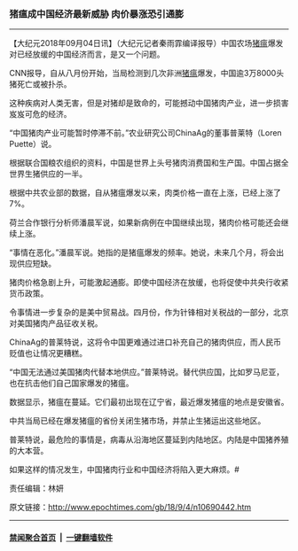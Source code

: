 ### 猪瘟成中国经济最新威胁 肉价暴涨恐引通膨
------------------------

<p>【大纪元2018年09月04日讯】（大纪元记者秦雨霏编译报导）中国农场<a href="http://www.epochtimes.com/gb/tag/%E7%8C%AA%E7%98%9F.html">猪瘟</a>爆发对已经放缓的中国经济而言，是又一个问题。</p>
<p>CNN报导，自从八月份开始，当局检测到几次非洲<a href="http://www.epochtimes.com/gb/tag/%E7%8C%AA%E7%98%9F.html">猪瘟</a>爆发，中国逾3万8000头猪死亡或被扑杀。</p>
<p>这种疾病对人类无害，但是对猪却是致命的，可能撼动中国猪肉产业，进一步损害岌岌可危的经济。</p>
<p>“中国猪肉产业可能暂时停滞不前。”农业研究公司ChinaAg的董事普莱特（Loren Puette）说。</p>
<p>根据联合国粮农组织的资料，中国是世界上头号猪肉消费国和生产国。中国占据全世界生猪供应的一半。</p>
<p>根据中共农业部的数据，自从猪瘟爆发以来，肉类价格一直在上涨，已经上涨了7%。</p>
<p>荷兰合作银行分析师潘晨军说，如果新病例在中国继续出现，猪肉价格可能还会继续上涨。</p>
<p>“事情在恶化。”潘晨军说。她指的是猪瘟爆发的频率。她说，未来几个月，将会出现供应短缺。</p>
<p>猪肉价格急剧上升，可能激起通膨。即使中国经济在放缓，也将促使中共央行收紧货币政策。</p>
<p>令事情进一步复杂的是美中贸易战。四月份，作为针锋相对关税战的一部分，北京对美国猪肉产品征收关税。</p>
<p>ChinaAg的普莱特说，这将令中国更难通过进口补充自己的猪肉供应，而人民币贬值也让情况更糟糕。</p>
<p>“中国无法通过美国猪肉代替本地供应。”普莱特说。替代供应国，比如罗马尼亚，也在抗击他们自己国家爆发的猪瘟。</p>
<p>数据显示，猪瘟在蔓延。它们最初出现在辽宁省，最近爆发猪瘟的地点是安徽省。</p>
<p>中共当局已经在爆发猪瘟的省份关闭生猪市场，并禁止生猪运出这些地区。</p>
<p>普莱特说，最危险的事情是，病毒从沿海地区蔓延到内陆地区。内陆是中国猪养殖的大本营。</p>
<p>如果这样的情况发生，中国猪肉行业和中国经济将陷入更大麻烦。#</p>
<p>责任编辑：林妍</p>

原文链接：http://www.epochtimes.com/gb/18/9/4/n10690442.htm


------------------------
#### [禁闻聚合首页](https://github.com/gfw-breaker/banned-news/blob/master/README.md) &nbsp;|&nbsp;  [一键翻墙软件](https://github.com/gfw-breaker/nogfw/blob/master/README.md)